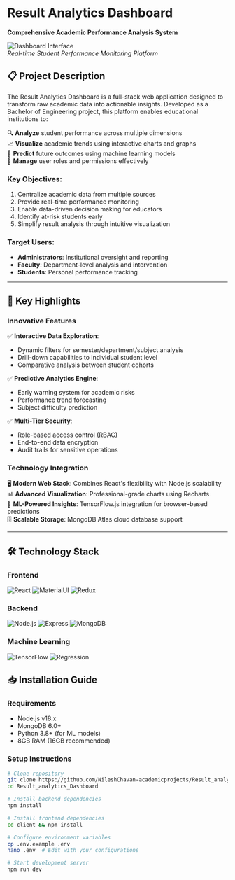 # Result Analytics Dashboard  
**Comprehensive Academic Performance Analysis System**  

![Dashboard Interface](https://via.placeholder.com/800x400?text=Academic+Analytics+Dashboard)  
*Real-time Student Performance Monitoring Platform*

## 📋 Project Description

The Result Analytics Dashboard is a full-stack web application designed to transform raw academic data into actionable insights. Developed as a Bachelor of Engineering project, this platform enables educational institutions to:

🔍 **Analyze** student performance across multiple dimensions  
📈 **Visualize** academic trends using interactive charts and graphs  
🎯 **Predict** future outcomes using machine learning models  
👥 **Manage** user roles and permissions effectively  

### Key Objectives:
1. Centralize academic data from multiple sources
2. Provide real-time performance monitoring
3. Enable data-driven decision making for educators
4. Identify at-risk students early
5. Simplify result analysis through intuitive visualization

### Target Users:
- **Administrators**: Institutional oversight and reporting
- **Faculty**: Department-level analysis and intervention
- **Students**: Personal performance tracking

---

## 🌟 Key Highlights

### Innovative Features
✅ **Interactive Data Exploration**:  
   - Dynamic filters for semester/department/subject analysis  
   - Drill-down capabilities to individual student level  
   - Comparative analysis between student cohorts  

✅ **Predictive Analytics Engine**:  
   - Early warning system for academic risks  
   - Performance trend forecasting  
   - Subject difficulty prediction  

✅ **Multi-Tier Security**:  
   - Role-based access control (RBAC)  
   - End-to-end data encryption  
   - Audit trails for sensitive operations  

### Technology Integration
🖥️ **Modern Web Stack**: Combines React's flexibility with Node.js scalability  
📊 **Advanced Visualization**: Professional-grade charts using Recharts  
🧠 **ML-Powered Insights**: TensorFlow.js integration for browser-based predictions  
🗄️ **Scalable Storage**: MongoDB Atlas cloud database support  

---
## 🛠️ Technology Stack

### Frontend
![React](https://img.shields.io/badge/React-18.2-61DAFB?logo=react)
![MaterialUI](https://img.shields.io/badge/MaterialUI-5.14-0081CB?logo=mui)
![Redux](https://img.shields.io/badge/Redux-4.2-764ABC?logo=redux)

### Backend
![Node.js](https://img.shields.io/badge/Node.js-18.17-339933?logo=nodedotjs)
![Express](https://img.shields.io/badge/Express-4.18-000000?logo=express)
![MongoDB](https://img.shields.io/badge/MongoDB-6.0-47A248?logo=mongodb)

### Machine Learning
![TensorFlow](https://img.shields.io/badge/TensorFlow.js-4.10-FF6F00?logo=tensorflow)
![Regression](https://img.shields.io/badge/Regression.js-2.0-008080)

## 📥 Installation Guide

### Requirements
- Node.js v18.x
- MongoDB 6.0+
- Python 3.8+ (for ML models)
- 8GB RAM (16GB recommended)

### Setup Instructions
```bash
# Clone repository
git clone https://github.com/NileshChavan-academicprojects/Result_analytics_Dashboard.git
cd Result_analytics_Dashboard

# Install backend dependencies
npm install

# Install frontend dependencies
cd client && npm install

# Configure environment variables
cp .env.example .env
nano .env  # Edit with your configurations

# Start development server
npm run dev

